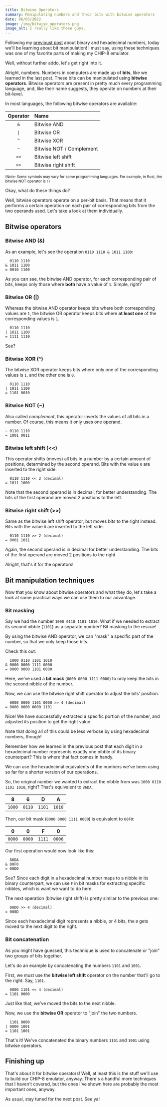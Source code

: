 ```yaml
---
title: Bitwise Operators
summary: Manipulating numbers and their bits with bitwise operators
date: 06/03/2022
image: /img/bitwise_operators.png
image_alt: I really like these guys.
---
```


Following my [previoust post](/posts/chip-8/binary-and-hex) about binary and hexadecimal numbers, today we'll be learning about bit manipulation! I must say, using these techniques was one of my favorite parts of making my CHIP-8 emulator.

Well, without further addo, let's get right into it.

Alright, numbers. Numbers in computers are made up of **bits**, like we learned in the last post. These bits can be manipulated using **bitwise operators**. Bitwise operators are present in pretty much every programming language, and, like their name suggests, they operate on numbers at their bit-level.

In most languages, the following bitwise operators are available:

| Operator | Name                     |
| :------: | :----------------------- |
|   `&`    | Bitwise AND              |
|   `\|`   | Bitwise OR               |
|   `^`    | Bitwise XOR              |
|   `~`    | Bitwise NOT / Complement |
|   `<<`   | Bitwise left shift       |
|   `>>`   | Bitwise right shift      |

<small>(Note: Some symbols may vary for some programming languages. For example, in Rust, the bitwise NOT operator is `!`)</small>

Okay, what do these things do?

Well, bitwise operators operate on a per-bit basis. That means that it performs a certain operation on each pair of corresponding bits from the two operands used. Let's take a look at them individually.

## Bitwise operators

### Bitwise AND (&)

As an example, let's see the operation `0110 1110 & 1011 1100`:

```text
  0110 1110
& 1011 1100
= 0010 1100
```

As you can see, the bitwise AND operator, for each corresponding pair of bits, keeps only those where **both** have a value of `1`. Simple, right?

### Bitwise OR (|)

Whereas the bitwise AND operator keeps bits where both corresponding values are `1`, the bitwise OR operator keeps bits where **at least one** of the corresponding values is `1`.

```text
  0110 1110
| 1011 1100
= 1111 1110
```

See?

### Bitwise XOR (^)

The bitwise XOR operator keeps bits where only one of the corresponding values is `1`, and the other one is `0`.

```text
  0110 1110
| 1011 1100
= 1101 0010
```

### Bitwise NOT (~)

Also called _complement_, this operator inverts the values of all bits in a number. Of course, this means it only uses one operand.

```text
~ 0110 1110
= 1001 0011
```

### Bitwise left shift (<<)

This operator shifts (moves) all bits in a number by a certain amount of positions, determined by the second operand. Bits with the value `0` are inserted to the right side.

```text
  0110 1110 << 2 (decimal)
= 1011 1000
```

Note that the second operand is in decimal, for better understanding. The bits of the first operand are moved 2 positions to the left.

### Bitwise right shift (>>)

Same as the bitwise left shift operator, but moves bits to the right instead. Bits with the value `0` are inserted to the left side.

```text
  0110 1110 >> 2 (decimal)
= 0001 1011
```

Again, the second operand is in decimal for better understanding. The bits of the first operand are moved 2 positions to the right

Alright, that's it for the operators!

## Bit manipulation techniques

Now that you know about bitwise operators and what they do, let's take a look at some practical ways we can use them to our advantage.

### Bit masking

Say we had the number `1000 0110 1101 1010`. What if we needed to extract its second nibble (`1101`) as a separate number? Bit masking to the rescue!

By using the bitwise AND operator, we can "mask" a specific part of the number, so that we only keep those bits.

Check this out:

```text
  1000 0110 1101 1010
& 0000 0000 1111 0000
= 0000 0000 1101 0000
```

Here, we've used a **bit mask** (`0000 0000 1111 0000`) to only keep the bits in the second nibble of the number.

Now, we can use the bitwise right shift operator to adjust the bits' position.

```text
  0000 0000 1101 0000 >> 4 (decimal)
= 0000 0000 0000 1101
```

Nice! We have successfully extracted a specific portion of the number, and adjusted its position to get the right value.

Note that doing all of this could be less verbose by using hexadecimal numbers, though!

Remember how we learned in the previous post that each digit in a hexadecimal number represents exactly one nibble of its binary counterpart? This is where that fact comes in handy.

We can use the hexadecimal equivalents of the numbers we've been using so far for a shorter version of our operations.

So, the original number we wanted to extract the nibble from was `1000 0110 1101 1010`, right? That's equivalent to `86DA`.

|   8    |   6    |   D    |   A    |
| :----: | :----: | :----: | :----: |
| `1000` | `0110` | `1101` | `1010` |

Then, our bit mask (`0000 0000 1111 0000`) is equivalent to `00F0`:

|   0    |   0    |   F    |   0    |
| :----: | :----: | :----: | :----: |
| `0000` | `0000` | `1111` | `0000` |

Our first operation would now look like this:

```text
  86DA
& 00F0
= 00D0
```

See? Since each digit in a hexadecimal number maps to a nibble in its binary counterpart, we can use `F` in bit masks for extracting specific nibbles, which is want we want to do here.

The next operation (bitwise right shift) is pretty similar to the previous one:

```text
  00D0 >> 4 (decimal)
= 000D
```

Since each hexadecimal digit represents a nibble, or 4 bits, the `D` gets moved to the next digit to the right.

### Bit concatenation

As you might have guessed, this technique is used to concatenate or "join" two groups of bits together.

Let's do an example by concatenating the numbers `1101` and `1001`.

First, we must use the **bitwise left shift** operator on the number that'll go to the right. Say, `1101`.

```text
  0000 1101 << 4 (decimal)
= 1101 0000
```

Just like that, we've moved the bits to the next nibble.

Now, we use the **bitwise OR** operator to "join" the two numbers.

```text
  1101 0000
| 0000 1001
= 1101 1001
```

That's it! We've concatenated the binary numbers `1101` and `1001` using bitwise operators.

## Finishing up

That's about it for bitwise operators! Well, at least this is the stuff we'll use to build our CHIP-8 emulator, anyway. There's a handful more techniques that I haven't covered, but the ones I've shown here are probably the most important ones, anyway.

As usual, stay tuned for the next post. See ya!
